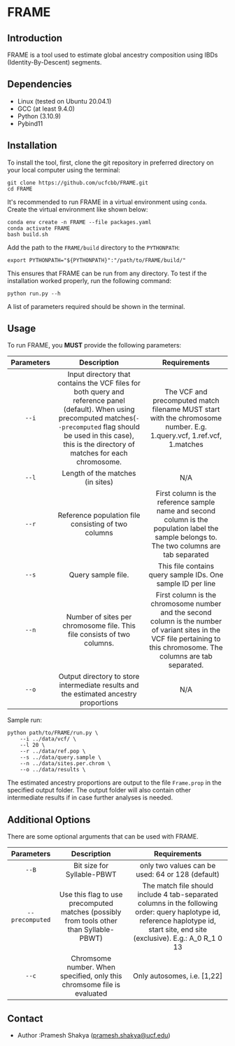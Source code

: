 # FRAME #

## Introduction
FRAME is a tool used to estimate global ancestry composition using IBDs (Identity-By-Descent) segments. 

## Dependencies
- Linux (tested on Ubuntu 20.04.1)
- GCC (at least 9.4.0)
- Python (3.10.9) 
- Pybind11 

## Installation ##

To install the tool, first, clone the git repository in preferred directory on your local computer using the terminal:

```
git clone https://github.com/ucfcbb/FRAME.git 
cd FRAME
```

It's recommended to run FRAME in a virtual environment using `conda`. Create the virtual environment
like shown below:

```
conda env create -n FRAME --file packages.yaml
conda activate FRAME
bash build.sh
```

Add the path to the `FRAME/build` directory to the `PYTHONPATH`:

```
export PYTHONPATH="${PYTHONPATH}":"/path/to/FRAME/build/"
```

This ensures that FRAME can be run from any directory.
To test if the installation worked properly, run the following command:

```
python run.py --h
```
A list of parameters required should be shown in the terminal.

## Usage ##
To run FRAME, you **MUST** provide the following parameters:

|Parameters | Description | Requirements |
|:---:|:---:| :---:|
|`--i` | Input directory that contains the VCF files for both query and reference panel (default). When using precomputed matches(`--precomputed` flag should be used in this case), this is the directory of matches for each chromosome. | The VCF and precomputed match filename MUST start with the chromosome number. E.g. 1.query.vcf, 1.ref.vcf, 1.matches|
|`--l` | Length of the matches (in sites)| N/A |
|`--r` | Reference population file consisting of two columns| First column is the reference sample name and second column is the population label the sample belongs to. The two columns are tab separated|
|`--s` | Query sample file. | This file contains query sample IDs. One sample ID per line |
|`--n` | Number of sites per chromosome file. This file consists of two columns. | First column is the chromosome number and the second column is the number of variant sites in the VCF file pertaining to this chromosome. The columns are tab separated. |
|`--o` | Output directory to store intermediate results and the estimated ancestry proportions| N/A |

Sample run:
```
python path/to/FRAME/run.py \
    --i ../data/vcf/ \
    --l 20 \
    --r ../data/ref.pop \
    --s ../data/query.sample \
    --n ../data/sites.per.chrom \
    --o ../data/results \
```

The estimated ancestry proportions are output to the file `Frame.prop` in the specified output folder. The output folder will also contain other intermediate results if in case further analyses is needed.

## Additional Options ##
There are some optional arguments that can be used with FRAME.

|Parameters | Description | Requirements |
|:---:|:---:| :---:|
|`--B` | Bit size for Syllable-PBWT | only two values can be used: 64 or 128 (default) |
|`--precomputed` | Use this flag to use precomputed matches (possibly from tools other than Syllable-PBWT) | The match file should include 4 tab-separated columns in the following order: query haplotype id, reference haplotype id, start site, end site (exclusive). E.g.: A_0    R_1 0   13 | 
|`--c` | Chromsome number. When specified, only this chromsome file is evaluated | Only autosomes, i.e. [1,22] |


## Contact ##
- Author :Pramesh Shakya (pramesh.shakya@ucf.edu)


